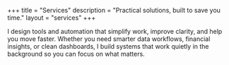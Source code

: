 +++
title = "Services"
description = "Practical solutions, built to save you time."
layout = "services"
+++

I design tools and automation that simplify work, improve clarity, and help you move faster. Whether you need smarter data workflows, financial insights, or clean dashboards, I build systems that work quietly in the background so you can focus on what matters.
